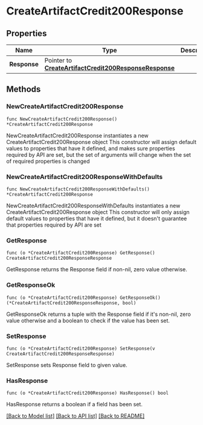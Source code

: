 # CreateArtifactCredit200Response

## Properties

Name | Type | Description | Notes
------------ | ------------- | ------------- | -------------
**Response** | Pointer to [**CreateArtifactCredit200ResponseResponse**](CreateArtifactCredit200ResponseResponse.md) |  | [optional] 

## Methods

### NewCreateArtifactCredit200Response

`func NewCreateArtifactCredit200Response() *CreateArtifactCredit200Response`

NewCreateArtifactCredit200Response instantiates a new CreateArtifactCredit200Response object
This constructor will assign default values to properties that have it defined,
and makes sure properties required by API are set, but the set of arguments
will change when the set of required properties is changed

### NewCreateArtifactCredit200ResponseWithDefaults

`func NewCreateArtifactCredit200ResponseWithDefaults() *CreateArtifactCredit200Response`

NewCreateArtifactCredit200ResponseWithDefaults instantiates a new CreateArtifactCredit200Response object
This constructor will only assign default values to properties that have it defined,
but it doesn't guarantee that properties required by API are set

### GetResponse

`func (o *CreateArtifactCredit200Response) GetResponse() CreateArtifactCredit200ResponseResponse`

GetResponse returns the Response field if non-nil, zero value otherwise.

### GetResponseOk

`func (o *CreateArtifactCredit200Response) GetResponseOk() (*CreateArtifactCredit200ResponseResponse, bool)`

GetResponseOk returns a tuple with the Response field if it's non-nil, zero value otherwise
and a boolean to check if the value has been set.

### SetResponse

`func (o *CreateArtifactCredit200Response) SetResponse(v CreateArtifactCredit200ResponseResponse)`

SetResponse sets Response field to given value.

### HasResponse

`func (o *CreateArtifactCredit200Response) HasResponse() bool`

HasResponse returns a boolean if a field has been set.


[[Back to Model list]](../README.md#documentation-for-models) [[Back to API list]](../README.md#documentation-for-api-endpoints) [[Back to README]](../README.md)


